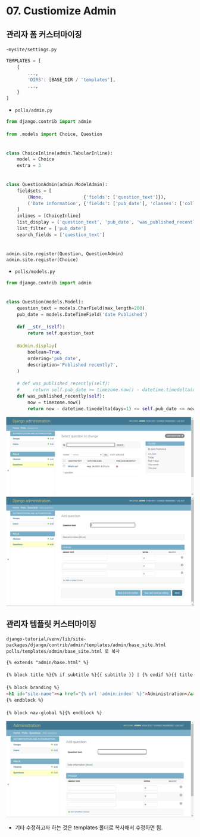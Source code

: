 # 07. Custiomize Admin

## 관리자 폼 커스터마이징
-`mysite/settings.py`
```python
TEMPLATES = [
    {
        ...,
        'DIRS': [BASE_DIR / 'templates'],
        ...,
    }
]
```

- `polls/admin.py`
```python
from django.contrib import admin

from .models import Choice, Question


class ChoiceInline(admin.TabularInline):
    model = Choice
    extra = 3


class QuestionAdmin(admin.ModelAdmin):
    fieldsets = [
        (None,               {'fields': ['question_text']}),
        ('Date information', {'fields': ['pub_date'], 'classes': ['collapse']}),
    ]
    inlines = [ChoiceInline]
    list_display = ('question_text', 'pub_date', 'was_published_recently')
    list_filter = ['pub_date']
    search_fields = ['question_text']


admin.site.register(Question, QuestionAdmin)
admin.site.register(Choice)

```

- `polls/models.py`
```python
from django.contrib import admin


class Question(models.Model):
    question_text = models.CharField(max_length=200)
    pub_date = models.DateTimeField('date Published')

    def __str__(self):
        return self.question_text
    
    @admin.display(
        boolean=True,
        ordering='pub_date',
        description='Published recently?',
    )

    # def was_published_recently(self):
    #     return self.pub_date >= timezone.now() - datetime.timedelta(days=1)
    def was_published_recently(self):
        now = timezone.now()
        return now - datetime.timedelta(days=1) <= self.pub_date <= now
```

![img_1.png](images/img_1.png)
![img_2.png](images/img_2.png)

## 관리자 템플릿 커스터마이징
```
django-tutorial/venv/lib/site-packages/django/contrib/admin/templates/admin/base_site.html
polls/templates/admin/base_site.html 로 복사
```
```html
{% extends "admin/base.html" %}

{% block title %}{% if subtitle %}{{ subtitle }} | {% endif %}{{ title }} | {{ site_title|default:_('Django site admin') }}{% endblock %}

{% block branding %}
<h1 id="site-name"><a href="{% url 'admin:index' %}">Administration</a></h1>
{% endblock %}

{% block nav-global %}{% endblock %}
```
![img_1.png](images/img_3.png)

- 기타 수정하고자 하는 것은 templates 폴더로 복사해서 수정하면 됨.